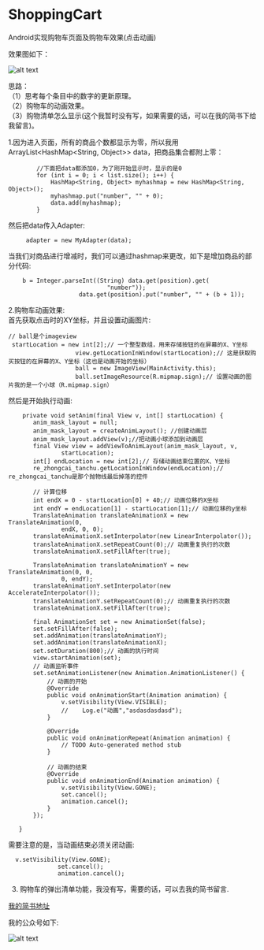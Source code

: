 # ShoppingCart
Android实现购物车页面及购物车效果(点击动画)

效果图如下：<br>

![alt text](https://github.com/javaexception/ShoppingCart/blob/master/app/src/main/res/raw/gouwuchegif.gif)<br>

思路：<br>
（1）思考每个条目中的数字的更新原理。<br>
（2）购物车的动画效果。<br>
（3）购物清单怎么显示(这个我暂时没有写，如果需要的话，可以在我的简书下给我留言)。<br>

1.因为进入页面，所有的商品个数都显示为零，所以我用 ArrayList<HashMap<String, Object>> data，把商品集合都附上零：<br>
```
        //下面把data都添加0，为了刚开始显示时，显示的是0
        for (int i = 0; i < list.size(); i++) {
            HashMap<String, Object> myhashmap = new HashMap<String, Object>();
            myhashmap.put("number", "" + 0);
            data.add(myhashmap);
        }
```
然后把data传入Adapter:<br>
```
     adapter = new MyAdapter(data);
```
当我们对商品进行增减时，我们可以通过hashmap来更改，如下是增加商品的部分代码:<br>
```
    b = Integer.parseInt((String) data.get(position).get(
                            "number"));
                    data.get(position).put("number", "" + (b + 1));
```

2.购物车动画效果:<br>
 首先获取点击时的XY坐标，并且设置动画图片:<br>
 
 ```
 // ball是个imageview
  startLocation = new int[2];// 一个整型数组，用来存储按钮的在屏幕的X、Y坐标
                    view.getLocationInWindow(startLocation);// 这是获取购买按钮的在屏幕的X、Y坐标（这也是动画开始的坐标）
                    ball = new ImageView(MainActivity.this);
                    ball.setImageResource(R.mipmap.sign);// 设置动画的图片我的是一个小球（R.mipmap.sign）
 ```
 然后是开始执行动画:<br>
 
 ```
     private void setAnim(final View v, int[] startLocation) {
        anim_mask_layout = null;
        anim_mask_layout = createAnimLayout(); //创建动画层
        anim_mask_layout.addView(v);//把动画小球添加到动画层
        final View view = addViewToAnimLayout(anim_mask_layout, v,
                startLocation);
        int[] endLocation = new int[2];// 存储动画结束位置的X、Y坐标
        re_zhongcai_tanchu.getLocationInWindow(endLocation);// re_zhongcai_tanchu是那个抛物线最后掉落的控件

        // 计算位移
        int endX = 0 - startLocation[0] + 40;// 动画位移的X坐标
        int endY = endLocation[1] - startLocation[1];// 动画位移的y坐标
        TranslateAnimation translateAnimationX = new TranslateAnimation(0,
                endX, 0, 0);
        translateAnimationX.setInterpolator(new LinearInterpolator());
        translateAnimationX.setRepeatCount(0);// 动画重复执行的次数
        translateAnimationX.setFillAfter(true);

        TranslateAnimation translateAnimationY = new TranslateAnimation(0, 0,
                0, endY);
        translateAnimationY.setInterpolator(new AccelerateInterpolator());
        translateAnimationY.setRepeatCount(0);// 动画重复执行的次数
        translateAnimationX.setFillAfter(true);

        final AnimationSet set = new AnimationSet(false);
        set.setFillAfter(false);
        set.addAnimation(translateAnimationY);
        set.addAnimation(translateAnimationX);
        set.setDuration(800);// 动画的执行时间
        view.startAnimation(set);
        // 动画监听事件
        set.setAnimationListener(new Animation.AnimationListener() {
            // 动画的开始
            @Override
            public void onAnimationStart(Animation animation) {
                v.setVisibility(View.VISIBLE);
                //    Log.e("动画","asdasdasdasd");
            }

            @Override
            public void onAnimationRepeat(Animation animation) {
                // TODO Auto-generated method stub
            }

            // 动画的结束
            @Override
            public void onAnimationEnd(Animation animation) {
                v.setVisibility(View.GONE);
                set.cancel();
                animation.cancel();
            }
        });

    }
 
 ```
 需要注意的是，当动画结束必须关闭动画:<br>
 
  ```
    v.setVisibility(View.GONE);
                set.cancel();
                animation.cancel();
  ```
  
  3.  购物车的弹出清单功能，我没有写，需要的话，可以去我的简书留言.<br>
  
  [我的简书地址](http://www.jianshu.com/u/2a55d6e39135)
  
  我的公众号如下:<br>
  
  ![alt text]( https://github.com/javaexception/ShoppingCart/blob/master/app/src/main/res/raw/qzs1.jpg)<br>
